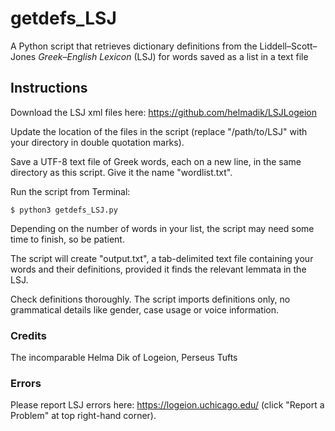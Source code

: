 # getdefs_LSJ
A Python script that retrieves dictionary definitions from the Liddell–Scott–Jones *Greek–English Lexicon* (LSJ) for words saved as a list in a text file

## Instructions

Download the LSJ xml files here: https://github.com/helmadik/LSJLogeion

Update the location of the files in the script (replace "/path/to/LSJ" with your directory in double quotation marks).

Save a UTF-8 text file of Greek words, each on a new line, in the same directory as this script. Give it the name "wordlist.txt".

Run the script from Terminal:
```
$ python3 getdefs_LSJ.py
```
Depending on the number of words in your list, the script may need some time to finish, so be patient.

The script will create "output.txt", a tab-delimited text file containing your words and their definitions, provided it finds the relevant lemmata in the LSJ.

Check definitions thoroughly. The script imports definitions only, no grammatical details like gender, case usage or voice information.

### Credits
The incomparable Helma Dik of Logeion, Perseus Tufts

### Errors
Please report LSJ errors here: https://logeion.uchicago.edu/ (click
"Report a Problem" at top right-hand corner).
